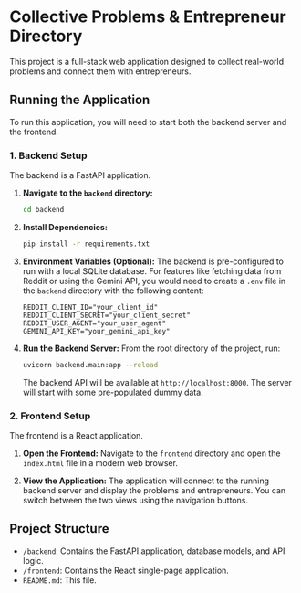 # Collective Problems & Entrepreneur Directory

This project is a full-stack web application designed to collect real-world problems and connect them with entrepreneurs.

## Running the Application

To run this application, you will need to start both the backend server and the frontend.

### 1. Backend Setup

The backend is a FastAPI application.

1.  **Navigate to the `backend` directory:**
    ```bash
    cd backend
    ```

2.  **Install Dependencies:**
    ```bash
    pip install -r requirements.txt
    ```

3.  **Environment Variables (Optional):**
    The backend is pre-configured to run with a local SQLite database. For features like fetching data from Reddit or using the Gemini API, you would need to create a `.env` file in the `backend` directory with the following content:
    ```
    REDDIT_CLIENT_ID="your_client_id"
    REDDIT_CLIENT_SECRET="your_client_secret"
    REDDIT_USER_AGENT="your_user_agent"
    GEMINI_API_KEY="your_gemini_api_key"
    ```

4.  **Run the Backend Server:**
    From the root directory of the project, run:
    ```bash
    uvicorn backend.main:app --reload
    ```
    The backend API will be available at `http://localhost:8000`. The server will start with some pre-populated dummy data.

### 2. Frontend Setup

The frontend is a React application.

1.  **Open the Frontend:**
    Navigate to the `frontend` directory and open the `index.html` file in a modern web browser.

2.  **View the Application:**
    The application will connect to the running backend server and display the problems and entrepreneurs. You can switch between the two views using the navigation buttons.

## Project Structure

*   `/backend`: Contains the FastAPI application, database models, and API logic.
*   `/frontend`: Contains the React single-page application.
*   `README.md`: This file.
